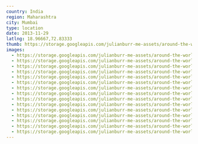 ```yaml
---
country: India
region: Maharashtra
city: Mumbai
type: location
date: 2013-11-29
latlng: 18.96667,72.83333
thumb: https://storage.googleapis.com/julianburr-me-assets/around-the-world/india/mumbai/IMG_1505--thumb.JPG
images:
  - https://storage.googleapis.com/julianburr-me-assets/around-the-world/india/mumbai/IMG_1502.JPG
  - https://storage.googleapis.com/julianburr-me-assets/around-the-world/india/mumbai/IMG_1504.JPG
  - https://storage.googleapis.com/julianburr-me-assets/around-the-world/india/mumbai/IMG_1448.JPG
  - https://storage.googleapis.com/julianburr-me-assets/around-the-world/india/mumbai/IMG_1503.JPG
  - https://storage.googleapis.com/julianburr-me-assets/around-the-world/india/mumbai/IMG_1495.JPG
  - https://storage.googleapis.com/julianburr-me-assets/around-the-world/india/mumbai/IMG_1441.JPG
  - https://storage.googleapis.com/julianburr-me-assets/around-the-world/india/mumbai/IMG_1506.JPG
  - https://storage.googleapis.com/julianburr-me-assets/around-the-world/india/mumbai/IMG_1505.JPG
  - https://storage.googleapis.com/julianburr-me-assets/around-the-world/india/mumbai/IMG_1497.JPG
  - https://storage.googleapis.com/julianburr-me-assets/around-the-world/india/mumbai/IMG_1440.JPG
  - https://storage.googleapis.com/julianburr-me-assets/around-the-world/india/mumbai/IMG_1428.JPG
  - https://storage.googleapis.com/julianburr-me-assets/around-the-world/india/mumbai/IMG_1492.JPG
  - https://storage.googleapis.com/julianburr-me-assets/around-the-world/india/mumbai/IMG_1426.JPG
  - https://storage.googleapis.com/julianburr-me-assets/around-the-world/india/mumbai/IMG_1454.JPG
  - https://storage.googleapis.com/julianburr-me-assets/around-the-world/india/mumbai/IMG_1446.JPG
---
```

